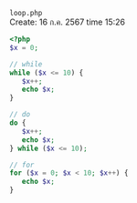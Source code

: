 `loop.php`<br>
Create: 16 ก.ค. 2567 time 15:26<br>
```php
<?php
$x = 0;

// while
while ($x <= 10) {
   $x++;
   echo $x;
}

// do
do {
   $x++;
   echo $x;
} while ($x <= 10);

// for
for ($x = 0; $x < 10; $x++) {
   echo $x;
}

```
